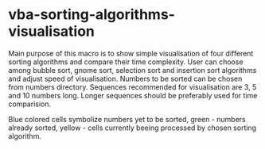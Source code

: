 # vba-sorting-algorithms-visualisation
Main purpose of this macro is to show simple visualisation of four different sorting algorithms and compare their time complexity. User can choose among bubble sort, gnome sort, selection sort and insertion sort algorithms and adjust speed of visualisation. Numbers to be sorted can be chosen from numbers directory. Sequences recommended for visualisation are 3, 5 and 10 numbers long. Longer sequences should be preferably used for time comparision.

Blue colored cells symbolize numbers yet to be sorted, green - numbers already sorted, yellow - cells currently beeing processed by chosen sorting algorithm.
